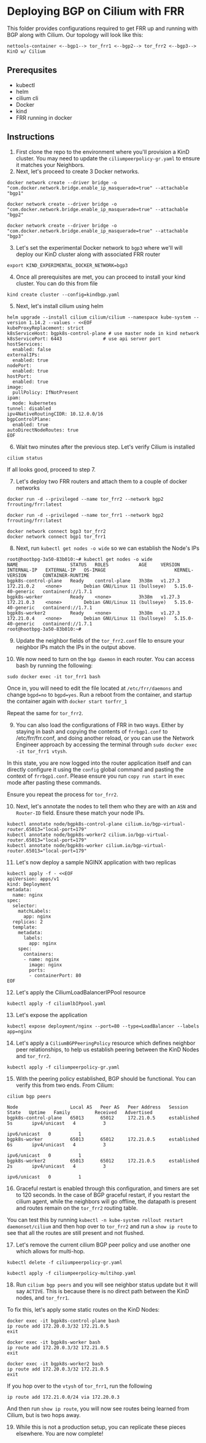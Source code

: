 # Deploying BGP on Cilium with FRR
This folder provides configurations required to get FRR up and running with BGP along with Cilium. 
Our topology will look like this:

`nettools-container <--bgp1--> tor_frr1 <--bgp2--> tor_frr2 <--bgp3--> KinD w/ Cilium`

## Prerequsites
- kubectl
- helm
- cilium cli
- Docker
- kind
- FRR running in docker

## Instructions

1. First clone the repo to the environment where you'll provision a KinD cluster. You may need to update the `ciliumpeerpolicy-gr.yaml` to ensure it matches your Neighbors.
2. Next, let's proceed to create 3 Docker networks.
```
docker network create --driver bridge -o "com.docker.network.bridge.enable_ip_masquerade=true" --attachable "bgp1"
```
```
docker network create --driver bridge -o "com.docker.network.bridge.enable_ip_masquerade=true" --attachable "bgp2"
```
```
docker network create --driver bridge -o "com.docker.network.bridge.enable_ip_masquerade=true" --attachable "bgp3"
```

3. Let's set the experimental Docker network to `bgp3` where we'll will deploy our KinD cluster along with associated FRR router
```
export KIND_EXPERIMENTAL_DOCKER_NETWORK=bgp3
```
4. Once all prerequisites are met, you can proceed to install your kind cluster. You can do this from file
```
kind create cluster --config=kindbgp.yaml
```
5. Next, let's install cilium using helm
```
helm upgrade --install cilium cilium/cilium --namespace kube-system --version 1.14.2 --values - <<EOF
kubeProxyReplacement: strict
k8sServiceHost: bgpk8s-control-plane # use master node in kind network
k8sServicePort: 6443               # use api server port
hostServices:
  enabled: false
externalIPs:
  enabled: true
nodePort:
  enabled: true
hostPort:
  enabled: true
image:
  pullPolicy: IfNotPresent
ipam:
  mode: kubernetes
tunnel: disabled
ipv4NativeRoutingCIDR: 10.12.0.0/16
bgpControlPlane:
  enabled: true
autoDirectNodeRoutes: true
EOF
```
6. Wait two minutes after the previous step. Let's verify Cilium is installed
```
cilium status
```
If all looks good, proceed to step 7.

7. Let's deploy two FRR routers and attach them to a couple of docker networks
```
docker run -d --privileged --name tor_frr2 --network bgp2 frrouting/frr:latest
```
```
docker run -d --privileged --name tor_frr1 --network bgp2 frrouting/frr:latest
```
```
docker network connect bgp3 tor_frr2
docker network connect bgp1 tor_frr1
```
8. Next, run `kubectl get nodes -o wide` so we can establish the Node's IPs
```
root@hootbpg-3a50-83b010:~# kubectl get nodes -o wide
NAME                   STATUS   ROLES           AGE     VERSION   INTERNAL-IP   EXTERNAL-IP   OS-IMAGE                         KERNEL-VERSION      CONTAINER-RUNTIME
bgpk8s-control-plane   Ready    control-plane   3h38m   v1.27.3   172.21.0.2    <none>        Debian GNU/Linux 11 (bullseye)   5.15.0-40-generic   containerd://1.7.1
bgpk8s-worker          Ready    <none>          3h38m   v1.27.3   172.21.0.3    <none>        Debian GNU/Linux 11 (bullseye)   5.15.0-40-generic   containerd://1.7.1
bgpk8s-worker2         Ready    <none>          3h38m   v1.27.3   172.21.0.4    <none>        Debian GNU/Linux 11 (bullseye)   5.15.0-40-generic   containerd://1.7.1
root@hootbpg-3a50-83b010:~# 
```


9. Update the neighbor fields of the `tor_frr2.conf` file to ensure your neighbor IPs match the IPs in the output above.

10. We now need to turn on the `bgp daemon` in each router. You can access bash by running the following:
```
sudo docker exec -it tor_frr1 bash
```
Once in, you will need to edit the file located at `/etc/frr/daemons` and change `bgpd=no` to `bgpd=yes`. Run a reboot from the container, and startup the container again with `docker start torfrr_1`

Repeat the same for `tor_frr2`.

9. You can also load the configurations of FRR in two ways. Either by staying in bash and copying the contents of `frrbgp1.conf` to /etc/frr/frr.conf, and doing another reload, or you can use the Network Engineer approach by accessing the terminal through `sudo docker exec -it tor_frr1 vtysh`. 

In this state, you are now logged into the router application itself and can directly configure it using the `config` global command and pasting the context of `frrbgp1.conf`. Please ensure you run `copy run start` in `exec` mode after pasting these commands.

Ensure you repeat the process for `tor_frr2`.

10. Next, let's annotate the nodes to tell them who they are with an `ASN` and `Router-ID` field. Ensure these match your node IPs.
```
kubectl annotate node/bgpk8s-control-plane cilium.io/bgp-virtual-router.65013="local-port=179"
kubectl annotate node/bgpk8s-worker2 cilium.io/bgp-virtual-router.65013="local-port=179"
kubectl annotate node/bgpk8s-worker cilium.io/bgp-virtual-router.65013="local-port=179"
```

11. Let's now deploy a sample NGINX application with two replicas
```
kubectl apply -f - <<EOF
apiVersion: apps/v1
kind: Deployment
metadata:
  name: nginx
spec:
  selector:
    matchLabels:
      app: nginx
  replicas: 2
  template:
    metadata:
      labels:
        app: nginx
    spec:
      containers:
      - name: nginx
        image: nginx
        ports:
        - containerPort: 80
EOF
```

12. Let's apply the CiliumLoadBalancerIPPool resource
``` 
kubectl apply -f ciliumlbIPpool.yaml
``` 
13. Let's expose the application
```
kubectl expose deployment/nginx --port=80 --type=LoadBalancer --labels app=nginx
```
14. Let's apply a `CiliumBGPPeeringPolicy` resource which defines neighbor peer relationships, to help us establish peering between the KinD Nodes and `tor_frr2`.
```
kubectl apply -f ciliumpeerpolicy-gr.yaml
```
15. With the peering policy established, BGP should be functional. You can verify this from two ends.
From Cilium:
```
cilium bgp peers
```
```
Node                   Local AS   Peer AS   Peer Address   Session State   Uptime   Family         Received   Advertised
bgpk8s-control-plane   65013      65012     172.21.0.5     established     5s       ipv4/unicast   4          3    
                                                                                    ipv6/unicast   0          1    
bgpk8s-worker          65013      65012     172.21.0.5     established     6s       ipv4/unicast   4          3    
                                                                                    ipv6/unicast   0          1    
bgpk8s-worker2         65013      65012     172.21.0.5     established     2s       ipv4/unicast   4          3    
                                                                                    ipv6/unicast   0          1    
```
16. Graceful restart is enabled through this configuration, and timers are set to 120 seconds. In the case of BGP graceful restart, if you restart the cilium agent, while the neighbors will go offline, the datapath is present and routes remain on the `tor_frr2` routing table.

You can test this by running `kubectl -n kube-system rollout restart daemonset/cilium` and then hop over to `tor_frr2` and run a `show ip route` to see that all the routes are still present and not flushed.

17. Let's remove the current cilium BGP peer policy and use another one which allows for multi-hop.

```
kubectl delete -f ciliumpeerpolicy-gr.yaml
```
```
kubectl apply -f ciliumpeerpolicy-multihop.yaml
```

18. Run `cilium bgp peers` and you will see neighbor status update but it will say `ACTIVE`. 
This is because there is no direct path between the KinD nodes, and `tor_frr1`. 

To fix this, let's apply some static routes on the KinD Nodes:
```
docker exec -it bgpk8s-control-plane bash
ip route add 172.20.0.3/32 172.21.0.5
exit
```
```
docker exec -it bgpk8s-worker bash
ip route add 172.20.0.3/32 172.21.0.5
exit
```
```
docker exec -it bgpk8s-worker2 bash
ip route add 172.20.0.3/32 172.21.0.5
exit
```



If you hop over to the `vtysh` of `tor_frr1`, run the following

```
ip route add 172.21.0.0/24 via 172.20.0.3
```

And then run `show ip route`, you will now see routes being learned from Cilium, but is two hops away.

19. While this is not a production setup, you can replicate these pieces elsewhere. You are now complete!


